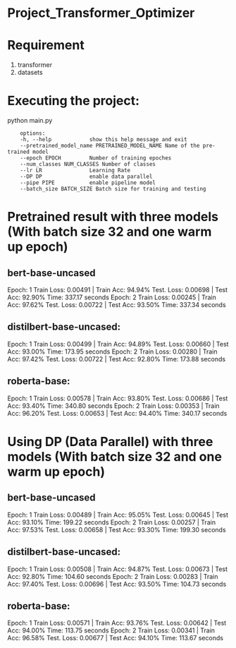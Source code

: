 # Project_Transformer_Optimizer

# Requirement

1. transformer
2. datasets

# Executing the project:

python main.py

        options:
        -h, --help            show this help message and exit
        --pretrained_model_name PRETRAINED_MODEL_NAME Name of the pre-trained model
        --epoch EPOCH         Number of training epoches
        --num_classes NUM_CLASSES Number of classes
        --lr LR               Learning Rate
        --DP DP               enable data parallel
        --pipe PIPE           enable pipeline model
        --batch_size BATCH_SIZE Batch size for training and testing

# Pretrained result with three models (With batch size 32 and one warm up epoch)
## bert-base-uncased
Epoch:  1
        Train Loss: 0.00491 | Train Acc: 94.94%
        Test. Loss: 0.00698 |  Test Acc: 92.90%
        Time: 337.17 seconds
Epoch:  2
        Train Loss: 0.00245 | Train Acc: 97.62%
        Test. Loss: 0.00722 |  Test Acc: 93.50%
        Time: 337.34 seconds

## distilbert-base-uncased:
Epoch:  1
        Train Loss: 0.00499 | Train Acc: 94.89%
        Test. Loss: 0.00660 |  Test Acc: 93.00%
        Time: 173.95 seconds
Epoch:  2
        Train Loss: 0.00280 | Train Acc: 97.42%
        Test. Loss: 0.00722 |  Test Acc: 92.80%
        Time: 173.88 seconds

## roberta-base:
Epoch:  1
        Train Loss: 0.00578 | Train Acc: 93.80%
        Test. Loss: 0.00686 |  Test Acc: 93.40%
        Time: 340.80 seconds
Epoch:  2
        Train Loss: 0.00353 | Train Acc: 96.20%
        Test. Loss: 0.00653 |  Test Acc: 94.40%
        Time: 340.17 seconds

# Using DP (Data Parallel) with three models (With batch size 32 and one warm up epoch)
## bert-base-uncased
Epoch:  1
        Train Loss: 0.00489 | Train Acc: 95.05%
        Test. Loss: 0.00645 |  Test Acc: 93.10%
        Time: 199.22 seconds
Epoch:  2
        Train Loss: 0.00257 | Train Acc: 97.53%
        Test. Loss: 0.00658 |  Test Acc: 93.30%
        Time: 199.30 seconds

## distilbert-base-uncased:
Epoch:  1
        Train Loss: 0.00508 | Train Acc: 94.87%
        Test. Loss: 0.00673 |  Test Acc: 92.80%
        Time: 104.60 seconds
Epoch:  2
        Train Loss: 0.00283 | Train Acc: 97.40%
        Test. Loss: 0.00696 |  Test Acc: 93.50%
        Time: 104.73 seconds


## roberta-base:
Epoch:  1
        Train Loss: 0.00571 | Train Acc: 93.76%
        Test. Loss: 0.00642 |  Test Acc: 94.00%
        Time: 113.75 seconds
Epoch:  2
        Train Loss: 0.00341 | Train Acc: 96.58%
        Test. Loss: 0.00677 |  Test Acc: 94.10%
        Time: 113.67 seconds
